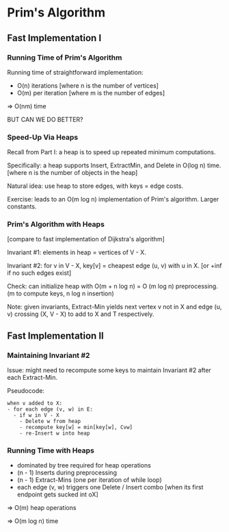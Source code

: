 # Prim's Algorithm

## Fast Implementation I

### Running Time of Prim's Algorithm

Running time of straightforward implementation:
- O(n) iterations [where n is the number of vertices] 
- O(m) per iteration [where m is the number of edges]

=> O(nm) time

BUT CAN WE DO BETTER?

### Speed-Up Via Heaps

Recall from Part I: a heap is to speed up repeated minimum computations.

Specifically: a heap supports Insert, ExtractMin, and Delete in O(log n)
time. [where n is the number of objects in the heap]

Natural idea: use heap to store edges, with keys = edge costs.

Exercise: leads to an O(m log n) implementation of Prim's algorithm.
Larger constants.

### Prim's Algorithm with Heaps

[compare to fast implementation of Dijkstra's algorithm]

Invariant #1: elements in heap = vertices of V - X.

Invariant #2: for v in V - X, key[v] = cheapest edge (u, v) with u in X.
[or +inf if no such edges exist]

Check: can initialize heap with O(m + n log n) = O (m log n)
preprocessing. (m to compute keys, n log n insertion)

Note: given invariants, Extract-Min yields next vertex v not in X and
edge (u, v) crossing (X, V - X) to add to X and T respectively.

## Fast Implementation II

### Maintaining Invariant #2

Issue: might need to recompute some keys to maintain Invariant #2 after
each Extract-Min.

Pseudocode:

    when v added to X:
    - for each edge (v, w) in E:
      - if w in V - X
        - Delete w from heap
        - recompute key[w] = min[key[w], Cvw]
        - re-Insert w into heap

### Running Time with Heaps

- dominated by tree required for heap operations
- (n - 1) Inserts during preprocessing
- (n - 1) Extract-Mins (one per iteration of while loop)
- each edge (v, w) triggers one Delete / Insert combo [when its first
  endpoint gets sucked int oX]

=> O(m) heap operations

=> O(m log n) time

